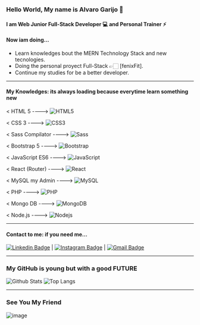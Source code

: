 ### Hello World, My name is Alvaro Garijo 👋
#### I am  Web Junior Full-Stack Developer 💻  and Personal Trainer ⚡

#### Now iam doing...

- Learn knowledges bout the MERN Technology Stack and new tecnologies. 
- Doing the personal proyect Full-Stack 👉🏻 [fenixFit].
- Continue my studies for be a better developer.
___

#### My Knowledges: its always loading because everytime learn something new

 
< HTML 5 ----> ![HTML5](https://img.shields.io/badge/-HTML5-E34F26?style=flat-square&logo=html5&logoColor=white) 

< CSS 3 ---->  ![CSS3](https://img.shields.io/badge/-CSS3-1572B6?style=flat-square&logo=css3) 

< Sass Compilator ----> ![Sass](https://img.shields.io/badge/-Sass-black?style=flat-square&logo=Sass) 

< Bootstrap 5 ----> ![Bootstrap](https://img.shields.io/badge/-Bootstrap-563D7C?style=flat-square&logo=bootstrap) 

< JavaScript ES6 ----> ![JavaScript](https://img.shields.io/badge/-JavaScript-black?style=flat-square&logo=javascript) 

< React (Router) ----> ![React](https://img.shields.io/badge/-React-black?style=flat-square&logo=react) 

< MySQL my Admin ----> ![MySQL](https://img.shields.io/badge/-MySQL-black?style=flat-square&logo=mysql) 

< PHP ----> ![PHP](https://img.shields.io/badge/-php-E34A86?style=flat-square&logo=php) 

< Mongo DB ----> ![MongoDB](https://img.shields.io/badge/-MongoDB-black?style=flat-square&logo=mongodb) 

< Node.js ----> ![Nodejs](https://img.shields.io/badge/-Nodejs-black?style=flat-square&logo=Node.js) 
___


#### Contact to me: if you need me...

[![Linkedin Badge](https://img.shields.io/badge/-AlvaroGarijo-blue?style=flat-square&logo=Linkedin&logoColor=white&link=https://www.linkedin.com/in/alvaro-garijo-s%C3%A1nchez-003416221/)](https://www.linkedin.com/in/alvaro-garijo-s%C3%A1nchez-003416221/) |
[![Instagram Badge](https://img.shields.io/badge/-AlvaroGarijo-purple?style=flat-square&logo=instagram&logoColor=white&link=https://www.instagram.com/alvarogarijo_fitness/?hl=es)](https://www.instagram.com/alvarogarijo_fitness/?hl=es) |
[![Gmail Badge](https://img.shields.io/badge/-garijoentrenamientoysalud@gmail.com-c14438?style=flat-square&logo=Gmail&logoColor=white&link=mailto:garijoentrenamientoysalud@gmail.com)](mailto:garijoentrenamientoysalud@gmail.com)
___

### My GitHub is young but with a good FUTURE

![Github Stats](https://github-readme-stats.vercel.app/api?username=AlvaroGarijo&count_private=true&show_icons=true&include_all_commits=false)
![Top Langs](https://github-readme-stats.vercel.app/api/top-langs/?username=AlvaroGarijo&hide=TeX&layout=compact)
___


### See You My Friend

   ![image](https://i.pinimg.com/236x/33/2c/00/332c00d28fc3cf4d57d030c405902855.jpg)
